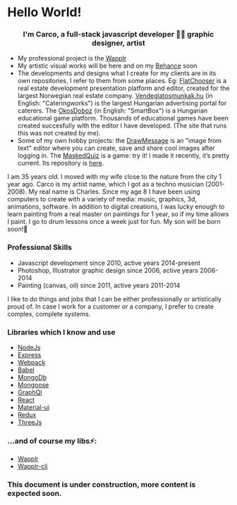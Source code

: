 # Hello World!

### <div align="center">I'm Carco, a full-stack javascript developer 👨‍💻 graphic designer, artist</div>

- My professional project is the [Wapplr](https://github.com/wapplr)
- My artistic visual works will be here and on my [Behance](https://www.behance.net/C4RC0) soon
- The developments and designs what I create for my clients are in its own repositories, I refer to them from some places. Eg: [FlatChooser](https://flatchooser.reeltime.no/) is a real estate development presentation platform and editor, created for the largest Norwegian real estate company. [Vendeglatosmunkak.hu](https://vendeglatosmunkak.hu/) (in English: "Cateringworks") is the largest Hungarian advertising portal for caterers. The [OkosDoboz](http://www.okosdoboz.hu/hu-hu/Exercises/Index?classes=1&topic=819) (in English: "SmartBox") is a Hungarian educational game platform. Thousands of educational games have been created succesfully with the editor I have developed. (The site that runs this was not created by me).
- Some of my own hobby projects: the [DrawMessage](https://drawmessage.com/) is an "image from text" editor where you can create, save and share cool images after logging in. The [MaskedQuiz](https://maskedquiz.com/) is a game: try it! I made it recently, it’s pretty current. Its repository is [here](https://github.com/C4RC0/maskedquiz).

I am 35 years old. I moved with my wife close to the nature from the city 1 year ago. 
Carco is my artist name, which I got as a techno musician (2001-2008). My real name is Charles. 
Since my age 8 I have been using computers to create with a variety of media: music, graphics, 3d, animations, software. 
In addition to digital creations, I was lucky enough to learn painting from a real master on paintings for 1 year, so if my time allows I paint. 
I go to drum lessons once a week just for fun.
My son will be born soon!:baby:

### Professional Skills

- Javascript development since 2010, active years 2014-present
- Photoshop, Illustrator graphic design since 2006, active years 2006-2014
- Painting (canvas, oil) since 2011, active years 2011-2014

I like to do things and jobs that I can be either professionally or artistically proud of. In case I work for a customer or a company, I prefer to create complex, complete systems. 

### Libraries which I know and use

- [NodeJs](https://github.com/nodejs) 
- [Express](https://github.com/expressjs/express)
- [Webpack](https://github.com/webpack/webpack)
- [Babel](https://github.com/babel/babel)
- [MongoDb](https://github.com/mongodb)
- [Mongoose](https://github.com/Automattic/mongoose)
- [GraphQl](https://github.com/graphql)
- [React](https://github.com/facebook/react)
- [Material-ui](https://github.com/mui-org/material-ui)
- [Redux](https://github.com/reduxjs/redux)
- [ThreeJs](https://github.com/mrdoob/three.js/)

### ...and of course my libs⚡:

- [Wapplr](https://github.com/wapplr/wapplr) 
- [Wapplr-cli](https://github.com/wapplr/wapplr-cli) 

### This document is under construction, more content is expected soon.


<!--
**C4RC0/C4RC0** is a ✨ _special_ ✨ repository because its `README.md` (this file) appears on your GitHub profile.

Here are some ideas to get you started:

- 🔭 I’m currently working on ...
- 🌱 I’m currently learning ...
- 👯 I’m looking to collaborate on ...
- 🤔 I’m looking for help with ...
- 💬 Ask me about ...
- 📫 How to reach me: ...
- 😄 Pronouns: ...
- ⚡ Fun fact: ...
-->
